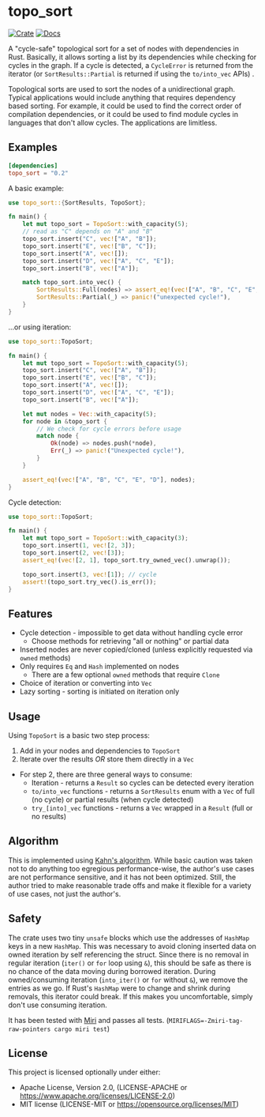 # topo_sort

[![Crate](https://img.shields.io/crates/v/topo_sort?style=for-the-badge)](https://crates.io/crates/topo_sort)
[![Docs](https://img.shields.io/docsrs/topo_sort?style=for-the-badge)](https://docs.rs/topo_sort)

A "cycle-safe" topological sort for a set of nodes with dependencies in Rust.
Basically, it allows sorting a list by its dependencies while checking for
cycles in the graph. If a cycle is detected, a `CycleError` is returned from the
iterator (or `SortResults::Partial` is returned if using the `to/into_vec` APIs)
.

Topological sorts are used to sort the nodes of a unidirectional graph. Typical
applications would include anything that requires dependency based sorting. For
example, it could be used to find the correct order of compilation dependencies,
or it could be used to find module cycles in languages that don't allow cycles.
The applications are limitless.

## Examples

```toml
[dependencies]
topo_sort = "0.2"
```

A basic example:

```rust
use topo_sort::{SortResults, TopoSort};

fn main() {
    let mut topo_sort = TopoSort::with_capacity(5);
    // read as "C" depends on "A" and "B"
    topo_sort.insert("C", vec!["A", "B"]);
    topo_sort.insert("E", vec!["B", "C"]);
    topo_sort.insert("A", vec![]);
    topo_sort.insert("D", vec!["A", "C", "E"]);
    topo_sort.insert("B", vec!["A"]);

    match topo_sort.into_vec() {
        SortResults::Full(nodes) => assert_eq!(vec!["A", "B", "C", "E", "D"], nodes),
        SortResults::Partial(_) => panic!("unexpected cycle!"),
    }
}
```

...or using iteration:

```rust
use topo_sort::TopoSort;

fn main() {
    let mut topo_sort = TopoSort::with_capacity(5);
    topo_sort.insert("C", vec!["A", "B"]);
    topo_sort.insert("E", vec!["B", "C"]);
    topo_sort.insert("A", vec![]);
    topo_sort.insert("D", vec!["A", "C", "E"]);
    topo_sort.insert("B", vec!["A"]);

    let mut nodes = Vec::with_capacity(5);
    for node in &topo_sort {
        // We check for cycle errors before usage
        match node {
            Ok(node) => nodes.push(*node),
            Err(_) => panic!("Unexpected cycle!"),
        }
    }

    assert_eq!(vec!["A", "B", "C", "E", "D"], nodes);
}
```

Cycle detection:

```rust
use topo_sort::TopoSort;

fn main() {
    let mut topo_sort = TopoSort::with_capacity(3);
    topo_sort.insert(1, vec![2, 3]);
    topo_sort.insert(2, vec![3]);
    assert_eq!(vec![2, 1], topo_sort.try_owned_vec().unwrap());

    topo_sort.insert(3, vec![1]); // cycle
    assert!(topo_sort.try_vec().is_err());
}
```

## Features

* Cycle detection - impossible to get data without handling cycle error
    * Choose methods for retrieving "all or nothing" or partial data
* Inserted nodes are never copied/cloned (unless explicitly requested
  via `owned` methods)
* Only requires `Eq` and `Hash` implemented on nodes
    * There are a few optional `owned` methods that require `Clone`
* Choice of iteration or converting into `Vec`
* Lazy sorting - sorting is initiated on iteration only

## Usage

Using `TopoSort` is a basic two step process:

1. Add in your nodes and dependencies to `TopoSort`
2. Iterate over the results *OR* store them directly in a `Vec`

* For step 2, there are three general ways to consume:
    * Iteration - returns a `Result` so cycles can be detected every iteration
    * `to/into_vec` functions - returns a `SortResults` enum with a `Vec` of
      full (no cycle) or partial results (when cycle detected)
    * `try_[into]_vec` functions - returns a `Vec` wrapped in a `Result` (full
      or no results)

## Algorithm

This is implemented
using [Kahn's algorithm](https://en.wikipedia.org/wiki/Topological_sorting).
While basic caution was taken not to do anything too egregious performance-wise,
the author's use cases are not performance sensitive, and it has not been
optimized. Still, the author tried to make reasonable trade offs and make it
flexible for a variety of use cases, not just the author's.

## Safety

The crate uses two tiny `unsafe` blocks which use the addresses of `HashMap`
keys in a new `HashMap`. This was necessary to avoid cloning inserted data on
owned iteration by self referencing the struct. Since there is no removal in
regular iteration (`iter()` or `for` loop using `&`), this should be safe as
there is no chance of the data moving during borrowed iteration. During
owned/consuming iteration (`into_iter()` or `for` without `&`), we remove the
entries as we go. If Rust's `HashMap` were to change and shrink during removals,
this iterator could break. If this makes you uncomfortable, simply don't use
consuming iteration.

It has been tested with [Miri](https://github.com/rust-lang/miri/) and passes
all tests. (`MIRIFLAGS=-Zmiri-tag-raw-pointers cargo miri test`)

## License

This project is licensed optionally under either:

* Apache License, Version 2.0, (LICENSE-APACHE
  or https://www.apache.org/licenses/LICENSE-2.0)
* MIT license (LICENSE-MIT or https://opensource.org/licenses/MIT)
